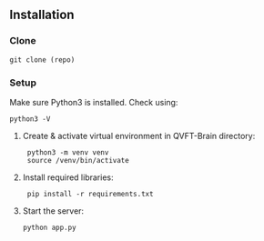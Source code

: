 ## Installation
### Clone

    git clone (repo)
### Setup
Make sure Python3 is installed. Check using:
    
    python3 -V

1. Create & activate virtual environment in QVFT-Brain directory:

        python3 -m venv venv
        source /venv/bin/activate


2. Install required libraries:

        pip install -r requirements.txt  

3.  Start the server:

        python app.py
